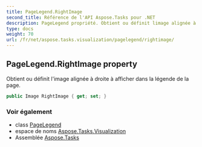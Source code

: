 ```yaml
---
title: PageLegend.RightImage
second_title: Référence de l'API Aspose.Tasks pour .NET
description: PageLegend propriété. Obtient ou définit limage alignée à droite à afficher dans la légende de la page.
type: docs
weight: 70
url: /fr/net/aspose.tasks.visualization/pagelegend/rightimage/
---
```

## PageLegend.RightImage property

Obtient ou définit l'image alignée à droite à afficher dans la légende de la page.

```csharp
public Image RightImage { get; set; }
```

### Voir également

* class [PageLegend](../)
* espace de noms [Aspose.Tasks.Visualization](../../pagelegend/)
* Assemblée [Aspose.Tasks](../../../)


